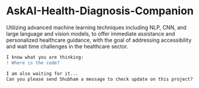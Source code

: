 # AskAI-Health-Diagnosis-Companion
Utilizing advanced machine learning techniques including NLP, CNN, and large language and vision models, to offer immediate assistance and personalized healthcare guidance, with the goal of addressing accessibility and wait time challenges in the healthcare sector.

```diff
I know what you are thinking:
! Where is the code?

I am also waiting for it...
Can you please send Shubham a message to check update on this project?

```
